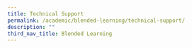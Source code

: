 ```yaml
---
title: Technical Support
permalink: /academic/blended-learning/technical-support/
description: ""
third_nav_title: Blended Learning
---
```

